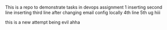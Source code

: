 This is a repo to demonstrate tasks in devops assignment 1
inserting second line
inserting third line after changing email config locally
4th line
5th ug
hiii

this is a new attempt
being evil ahha
